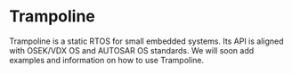 # Trampoline

Trampoline is a static RTOS for small embedded systems. Its API is aligned with OSEK/VDX OS and AUTOSAR OS standards. We will soon add examples and information on how to use Trampoline.
